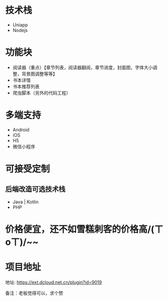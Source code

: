 # 技术栈
- Uniapp
- Nodejs

# 功能块
- 阅读器（重点）【章节列表，阅读器翻阅，章节进度，封面图，字体大小调整，背景图调整等等】
- 书本详情
- 书本推荐列表
- 爬虫脚本（另外的代码工程）

# 多端支持
- Android
- iOS
- H5
- 微信小程序

# 可接受定制
## 后端改造可选技术栈
- Java | Kotlin
- PHP

# 价格便宜，还不如雪糕刺客的价格高/(ㄒoㄒ)/~~
# 项目地址
地址:  https://ext.dcloud.net.cn/plugin?id=9019

备注：老板觉得可以，求个赞
